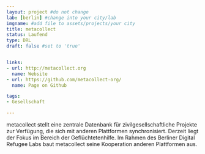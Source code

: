 ```yaml
---
layout: project #do not change
lab: [berlin] #change into your city/lab
imgname: #add file to assets/projects/your city
title: metacollect
status: Laufend
type: DRL
draft: false #set to 'true'


links:
- url: http://metacollect.org
  name: Website
- url: https://github.com/metacollect-org/
  name: Page on Github

tags:
- Gesellschaft

---
```

metacollect stellt eine zentrale Datenbank für zivilgesellschaftliche Projekte zur Verfügung, die sich mit anderen Plattformen synchronisiert. Derzeit liegt der Fokus im Bereich der Geflüchtetenhilfe. Im Rahmen des Berliner Digital Refugee Labs baut metacollect seine Kooperation anderen Plattformen aus.
